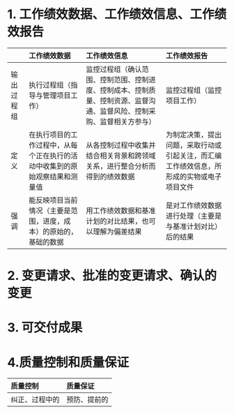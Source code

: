 # 1. 工作绩效数据、工作绩效信息、工作绩效报告
|       | 工作绩效数据                                | 工作绩效信息                                                      | 工作绩效报告                                       |
|:------|:--------------------------------------|:------------------------------------------------------------|:---------------------------------------------|
| 输出过程组 | 执行过程组（指导与管理项目工作）                      | 监控过程组（确认范围、控制范围、控制进度、控制成本、控制质量、控制资源、监督沟通、监督风险、控制采购、监督相关方参与） | 监控过程组（监控项目工作）                                |
| 定义    | 在执行项目的工作过程中，从每个正在执行的活动中收集到的原始观察结果和测量值 | 从各控制过程中收集并结合相关背景和跨领域关系，进行整合分析而得到的绩效数据                       | 为制定决策，提出问题，采取行动或引起关注，而汇编工作绩效信息，所形成的实物或电子项目文件 |
| 强调    | 能反映项目当前情况（主要是范围，进度，成本）的原始的，基础的数据      | 用工作绩效数据和基准计划的对比结果，也可以理解为偏差结果                                | 是对工作绩效数据进行处理（主要是与基准计划对比）后的结果                 |

# 2. 变更请求、批准的变更请求、确认的变更

# 3. 可交付成果

# 4.质量控制和质量保证
|质量控制|质量保证|
|:-------|:--------|
|纠正、过程中的|预防、提前的|
